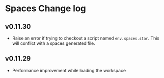 # Spaces Change log

## v0.11.30

- Raise an error if trying to checkout a script named `env.spaces.star`. This will conflict with a spaces generated file.

## v0.11.29

- Performance improvement while loading the workspace